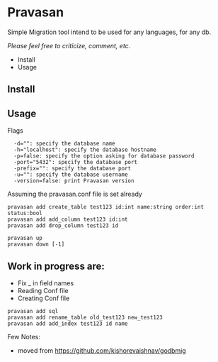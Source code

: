 Pravasan
========
Simple Migration tool intend to be used for any languages, for any db.

*Please feel free to criticize, comment, etc.*

* Install
* Usage

Install
-------

Usage
-----

Flags
```
  -d="": specify the database name
  -h="localhost": specify the database hostname
  -p=false: specify the option asking for database password
  -port="5432": specify the database port
  -prefix="": specify the database port
  -u="": specify the database username
  -version=false: print Pravasan version
```

Assuming the pravasan.conf file is set already
```
pravasan add create_table test123 id:int name:string order:int status:bool
pravasan add add_column test123 id:int
pravasan add drop_column test123 id

pravasan up
pravasan down [-1]
```

Work in progress are:
----
* Fix _ in field names 
* Reading Conf file
* Creating Conf file
```
pravasan add sql 
pravasan add rename_table old_test123 new_test123
pravasan add add_index test123 id name
```

Few Notes: 
* moved from https://github.com/kishorevaishnav/godbmig